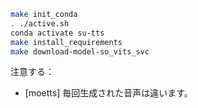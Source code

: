 ```bash
make init_conda
. ./active.sh
conda activate su-tts
make install_requirements
make download-model-so_vits_svc

```

注意する： 
- [moetts] 毎回生成された音声は違います。


